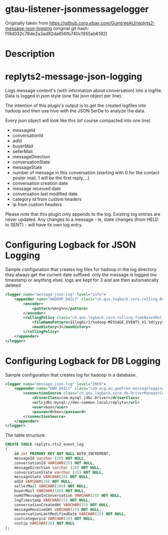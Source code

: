 # gtau-listener-jsonmessagelogger

Originally taken from https://github.corp.ebay.com/GumtreeAU/replyts2-message-json-logging
(original git hash: f19d032c78de2a3ad92da656fb740c1955ab6192)

# Description

# replyts2-message-json-logging
Logs message content's (with information about conversation) into a logfile. Data is logged in json style (one flat json object per line).

The intention of this plugin's output is to get the created logfiles into hadoop and then use hive with the JSON SerDe to analyze the data.

Every json object will look like this (of course compacted into one line)

* messageId
* conversationId
* adId
* buyerMail
* sellerMail
* messageDirection
* conversationState
* messageState
* number of message in this conversation (starting with 0 for the contact poster mail, 1 will be the first reply,...)
* conversation creation date
* message received date
* conversation last modified date
* category id from custom headers
* ip from custom headers

Please note that this plugin only appends to the log. Existing log entries are never updated. Any changes to a message - ie, state changes (from HELD to SENT) - will have its own log entry.

# Configuring Logback for JSON Logging
Sample configuration that creates log files for hadoop in the log directory. they always get the current date suffixed. only the message is logged (no timestamp or anything else).
logs are kept for 3 and are then automatically deleted

```xml
<logger name="message-json-log" level="info">
    <appender name="HADOOP_DAILY" class="ch.qos.logback.core.rolling.RollingFileAppender">
        <encoder>
            <pattern>%msg%n</pattern>
        </encoder>
        <rollingPolicy class="ch.qos.logback.core.rolling.TimeBasedRollingPolicy">
            <fileNamePattern>${logDir}/hadoop-MESSAGE_EVENTS_V1.%d{yyyy-MM-dd}</fileNamePattern>
            <maxHistory>3</maxHistory>
        </rollingPolicy>
    </appender>
</logger>
```

# Configuring Logback for DB Logging
Sample configuration that creates log for hadoop in a database.

```xml
<logger name="message-json-log" level="INFO">
    <appender name="DWH_DAILY" class="com.ecg.au.gumtree.messagelogging.RTSDBAppender">
        <connectionSource class="ch.qos.logback.core.db.DriverManagerConnectionSource">
            <driverClass>com.mysql.jdbc.Driver</driverClass>
            <url>jdbc:mysql://dev-common.local/replyts</url>
            <user>box</user>
            <password>box</password>
        </connectionSource>
    </appender>
</logger>
```

The table structure:

```SQL
CREATE TABLE replyts.rts2_event_log
(
    id int PRIMARY KEY NOT NULL AUTO_INCREMENT,
    messageId varchar (20) NOT NULL,
    conversationId VARCHAR(20) NOT NULL,
    messageDirection varchar (20) NOT NULL,
    conversationState varchar (20) NOT NULL,
    messageState VARCHAR(20) NOT NULL,
    adId VARCHAR(20) NOT NULL,
    sellerMail VARCHAR(100) NOT NULL,
    buyerMail VARCHAR(100) NOT NULL,
    numOfMessageInConversation VARCHAR(20) NOT NULL,
    logTimestamp VARCHAR(25) NOT NULL,
    conversationCreatedAt VARCHAR(25) NOT NULL,
    messageReceivedAt VARCHAR(25) NOT NULL,
    conversationLastModifiedDate VARCHAR(25) NOT NULL,
    custcategoryid VARCHAR(20) NOT NULL,
    custip VARCHAR(20) NOT NULL
);
```
